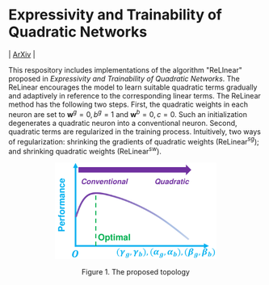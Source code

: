 # Expressivity and Trainability of Quadratic Networks
| [ArXiv](https://arxiv.org/abs/2201.05279) |

This respository includes implementations of the algorithm "ReLInear" proposed in *Expressivity and Trainability of Quadratic Networks*.  The ReLinear encourages the model to learn suitable quadratic terms gradually and adaptively in reference to the corresponding linear terms. The ReLinear method has the following two steps. First, the quadratic weights in each neuron are set to $\textbf{w}^g = 0, b^g = 1$ and $\textbf{w}^b = 0, c = 0$. Such an initialization degenerates a quadratic neuron into a conventional neuron. Second, quadratic terms are regularized in the training process. Intuitively, two ways of regularization: shrinking the gradients of quadratic weights (ReLinear$^{sg}$); and shrinking quadratic weights (ReLinear$^{sw}$).

<p align="center">
  <img width="320" src="https://github.com/FengleiFan/ReLinear/blob/main/Figure_guaranteed_improvements.pdf">
</p>

<p align="center">
  Figure 1. The proposed topology
</p>
